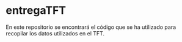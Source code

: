 # entregaTFT
En este repositorio se encontrará el código que se ha utilizado para recopilar los datos utilizados en el TFT.
